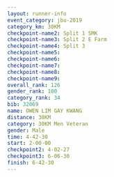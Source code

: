 ```yaml
---
layout: runner-info 
event_category: jbu-2019 
category_km: 30KM 
checkpoint-name2: Split 1 SMK 
checkpoint-name3: Split 2 E Farm 
checkpoint-name4: Split 3 
checkpoint-name5: 
checkpoint-name6: 
checkpoint-name7: 
checkpoint-name8: 
checkpoint-name9: 
overall_rank: 126
gender_rank: 100
category_rank: 34
bib: 32069
name: OWEN LIM GAY KWANG
distance: 30KM
category: 30KM Men Veteran
gender: Male
time: 4-42-30
start: 2-00-00
checkpoint2: 4-02-27
checkpoint3: 6-06-30
finish: 6-42-30
---
```

